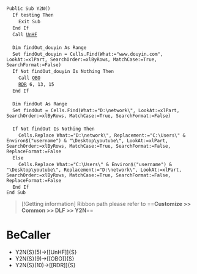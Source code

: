 &nbsp;  &nbsp;  &nbsp;  &nbsp;  
`Public Sub Y2N()`  
&nbsp;&nbsp;&nbsp;&nbsp;`If testing Then`  
&nbsp;&nbsp;&nbsp;&nbsp;&nbsp;&nbsp;&nbsp;&nbsp;`Exit Sub`  
&nbsp;&nbsp;&nbsp;&nbsp;`End If`  
&nbsp;&nbsp;&nbsp;&nbsp;`Call `[`UnHF`](UnHF)  
&nbsp;  &nbsp;  &nbsp;  &nbsp;  
&nbsp;&nbsp;&nbsp;&nbsp;`Dim findOut_douyin As Range`  
&nbsp;&nbsp;&nbsp;&nbsp;`Set findOut_douyin = Cells.Find(What:="www.douyin.com", LookAt:=xlPart, SearchOrder:=xlByRows, MatchCase:=True, SearchFormat:=False)`  
&nbsp;&nbsp;&nbsp;&nbsp;`If Not findOut_douyin Is Nothing Then`  
&nbsp;&nbsp;&nbsp;&nbsp;&nbsp;&nbsp;&nbsp;&nbsp;`Call `[`OBO`](OBO)  
&nbsp;&nbsp;&nbsp;&nbsp;&nbsp;&nbsp;&nbsp;&nbsp;[`RDR`](RDR)` 6, 13, 15`  
&nbsp;&nbsp;&nbsp;&nbsp;`End If`  
&nbsp;  &nbsp;  &nbsp;  &nbsp;  
&nbsp;&nbsp;&nbsp;&nbsp;`Dim findOut As Range`  
&nbsp;&nbsp;&nbsp;&nbsp;`Set findOut = Cells.Find(What:="D:\network\", LookAt:=xlPart, SearchOrder:=xlByRows, MatchCase:=True, SearchFormat:=False)`  
&nbsp;  &nbsp;  &nbsp;  &nbsp;  
&nbsp;&nbsp;&nbsp;&nbsp;`If Not findOut Is Nothing Then`  
&nbsp;&nbsp;&nbsp;&nbsp;&nbsp;&nbsp;&nbsp;&nbsp;`Cells.Replace What:="D:\network\", Replacement:="C:\Users\" & Environ$("username") & "\Desktop\youtube\", LookAt:=xlPart, SearchOrder:=xlByRows, MatchCase:=True, SearchFormat:=False, ReplaceFormat:=False`  
&nbsp;&nbsp;&nbsp;&nbsp;`Else`  
&nbsp;&nbsp;&nbsp;&nbsp;&nbsp;&nbsp;&nbsp;&nbsp;`Cells.Replace What:="C:\Users\" & Environ$("username") & "\Desktop\youtube\", Replacement:="D:\network\", LookAt:=xlPart, SearchOrder:=xlByRows, MatchCase:=True, SearchFormat:=False, ReplaceFormat:=False`  
&nbsp;&nbsp;&nbsp;&nbsp;`End If`  
`End Sub`  


> [!Getting information]
> Ribbon path please refer to ==**Customize >> Common >> DLF >> Y2N**==


# BeCaller
- Y2N{S}(5)->[[UnHF]]{S}
- Y2N{S}(9)->[[OBO]]{S}
- Y2N{S}(10)->[[RDR]]{S}

